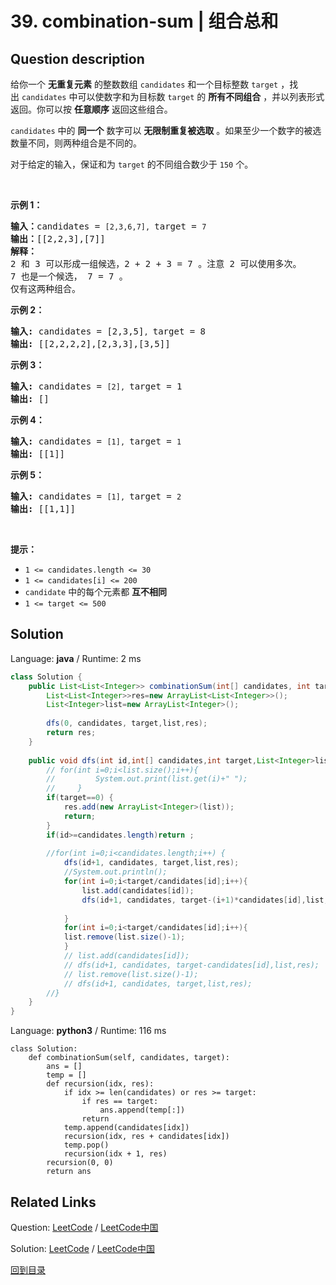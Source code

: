 ﻿# 39. combination-sum | 组合总和

## Question description

<!--If you want to use the English description, use <p>Given an array of <strong>distinct</strong> integers <code>candidates</code> and a target integer <code>target</code>, return <em>a list of all <strong>unique combinations</strong> of </em><code>candidates</code><em> where the chosen numbers sum to </em><code>target</code><em>.</em> You may return the combinations in <strong>any order</strong>.</p>

<p>The <strong>same</strong> number may be chosen from <code>candidates</code> an <strong>unlimited number of times</strong>. Two combinations are unique if the frequency of at least one of the chosen numbers is different.</p>

<p>It is <strong>guaranteed</strong> that the number of unique combinations that sum up to <code>target</code> is less than <code>150</code> combinations for the given input.</p>

<p>&nbsp;</p>
<p><strong>Example 1:</strong></p>

<pre>
<strong>Input:</strong> candidates = [2,3,6,7], target = 7
<strong>Output:</strong> [[2,2,3],[7]]
<strong>Explanation:</strong>
2 and 3 are candidates, and 2 + 2 + 3 = 7. Note that 2 can be used multiple times.
7 is a candidate, and 7 = 7.
These are the only two combinations.
</pre>

<p><strong>Example 2:</strong></p>

<pre>
<strong>Input:</strong> candidates = [2,3,5], target = 8
<strong>Output:</strong> [[2,2,2,2],[2,3,3],[3,5]]
</pre>

<p><strong>Example 3:</strong></p>

<pre>
<strong>Input:</strong> candidates = [2], target = 1
<strong>Output:</strong> []
</pre>

<p>&nbsp;</p>
<p><strong>Constraints:</strong></p>

<ul>
	<li><code>1 &lt;= candidates.length &lt;= 30</code></li>
	<li><code>1 &lt;= candidates[i] &lt;= 200</code></li>
	<li>All elements of <code>candidates</code> are <strong>distinct</strong>.</li>
	<li><code>1 &lt;= target &lt;= 500</code></li>
</ul>
 instead-->
<p>给你一个 <strong>无重复元素</strong> 的整数数组&nbsp;<code>candidates</code> 和一个目标整数&nbsp;<code>target</code>&nbsp;，找出&nbsp;<code>candidates</code>&nbsp;中可以使数字和为目标数&nbsp;<code>target</code> 的 <strong>所有不同组合</strong> ，并以列表形式返回。你可以按 <strong>任意顺序</strong> 返回这些组合。</p>

<p><code>candidates</code> 中的 <strong>同一个</strong> 数字可以 <strong>无限制重复被选取</strong> 。如果至少一个数字的被选数量不同，则两种组合是不同的。&nbsp;</p>

<p>对于给定的输入，保证和为&nbsp;<code>target</code> 的不同组合数少于 <code>150</code> 个。</p>

<p>&nbsp;</p>

<p><strong>示例&nbsp;1：</strong></p>

<pre>
<strong>输入：</strong>candidates = <code>[2,3,6,7], </code>target = <code>7</code>
<strong>输出：</strong>[[2,2,3],[7]]
<strong>解释：</strong>
2 和 3 可以形成一组候选，2 + 2 + 3 = 7 。注意 2 可以使用多次。
7 也是一个候选， 7 = 7 。
仅有这两种组合。</pre>

<p><strong>示例&nbsp;2：</strong></p>

<pre>
<strong>输入: </strong>candidates = [2,3,5]<code>, </code>target = 8
<strong>输出: </strong>[[2,2,2,2],[2,3,3],[3,5]]</pre>

<p><strong>示例 3：</strong></p>

<pre>
<strong>输入: </strong>candidates = <code>[2], </code>target = 1
<strong>输出: </strong>[]
</pre>

<p><strong>示例 4：</strong></p>

<pre>
<strong>输入: </strong>candidates = <code>[1], </code>target = <code>1</code>
<strong>输出: </strong>[[1]]
</pre>

<p><strong>示例 5：</strong></p>

<pre>
<strong>输入: </strong>candidates = <code>[1], </code>target = <code>2</code>
<strong>输出: </strong>[[1,1]]
</pre>

<p>&nbsp;</p>

<p><strong>提示：</strong></p>

<ul>
	<li><code>1 &lt;= candidates.length &lt;= 30</code></li>
	<li><code>1 &lt;= candidates[i] &lt;= 200</code></li>
	<li><code>candidate</code> 中的每个元素都 <strong>互不相同</strong></li>
	<li><code>1 &lt;= target &lt;= 500</code></li>
</ul>




## Solution

Language: **java**  /  Runtime: 2 ms

```java
class Solution {
    public List<List<Integer>> combinationSum(int[] candidates, int target) {
        List<List<Integer>>res=new ArrayList<List<Integer>>();
        List<Integer>list=new ArrayList<Integer>();
        
        dfs(0, candidates, target,list,res);
        return res;
    }
    
    public void dfs(int id,int[] candidates,int target,List<Integer>list,List<List<Integer>>res) {
        // for(int i=0;i<list.size();i++){
        //         System.out.print(list.get(i)+" ");
        //     }
        if(target==0) {
            res.add(new ArrayList<Integer>(list));
            return;
        }
        if(id>=candidates.length)return ;
        
        //for(int i=0;i<candidates.length;i++) {
            dfs(id+1, candidates, target,list,res);
            //System.out.println();
            for(int i=0;i<target/candidates[id];i++){
                list.add(candidates[id]);
                dfs(id+1, candidates, target-(i+1)*candidates[id],list,res);
                
            }
            for(int i=0;i<target/candidates[id];i++){
            list.remove(list.size()-1);
            }
            // list.add(candidates[id]);
            // dfs(id+1, candidates, target-candidates[id],list,res);
            // list.remove(list.size()-1);
            // dfs(id+1, candidates, target,list,res);
        //}
    }
}
```

Language: **python3**  /  Runtime: 116 ms

```python3
class Solution:
    def combinationSum(self, candidates, target):
        ans = []
        temp = []
        def recursion(idx, res):
            if idx >= len(candidates) or res >= target:
                if res == target:
                    ans.append(temp[:])
                return
            temp.append(candidates[idx])
            recursion(idx, res + candidates[idx]) 
            temp.pop()
            recursion(idx + 1, res)
        recursion(0, 0)
        return ans 
```



## Related Links

Question: [LeetCode](https://leetcode.com/problems/combination-sum/description/)  /  [LeetCode中国](https://leetcode-cn.com/problems/combination-sum/description/)

Solution: [LeetCode](https://leetcode.com/articles/combination-sum/)  /  [LeetCode中国](https://leetcode-cn.com/articles/combination-sum/)

[回到目录](../README.md)